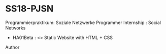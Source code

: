 # SS18-PJSN

Programmierpraktikum: Soziale Netzwerke
Programmer Internship : Social Networks

- HA01Beta : <<To-Do>> Static Website with HTML + CSS

Author
